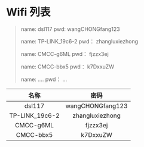 # Wifi 列表

> name:  dsl117            				   pwd: wangCHONGfang123
>
> name:  TP-LINK_19c6-2       		pwd： zhangluxiezhong
>
> name:  CMCC-g6ML       		      pwd： fjzzx3ej
>
> name:  CMCC-bbx5       			   pwd： k7DxxuZW
>
> name:  ....      								 pwd： ...



|      名称      |       密码       |
| :------------: | :--------------: |
|     dsl117     | wangCHONGfang123 |
| TP-LINK_19c6-2 | zhangluxiezhong  |
|   CMCC-g6ML    |     fjzzx3ej     |
|   CMCC-bbx5    |     k7DxxuZW     |

















